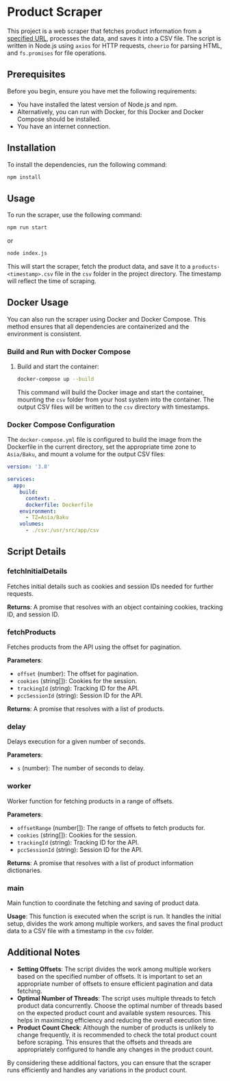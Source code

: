 # Product Scraper

This project is a web scraper that fetches product information from a [specified URL](https://parts.cat.com/en/catcorp/shop-by-attachment), processes the data, and saves it into a CSV file. The script is written in Node.js using `axios` for HTTP requests, `cheerio` for parsing HTML, and `fs.promises` for file operations.

## Prerequisites

Before you begin, ensure you have met the following requirements:

- You have installed the latest version of Node.js and npm.
- Alternatively, you can run with Docker, for this Docker and Docker Compose should be installed.
- You have an internet connection.

## Installation

To install the dependencies, run the following command:

```sh
npm install
```

## Usage

To run the scraper, use the following command:

```sh
npm run start
```

or

```sh
node index.js
```

This will start the scraper, fetch the product data, and save it to a `products-<timestamp>.csv` file in the `csv` folder in the project directory. The timestamp will reflect the time of scraping.

## Docker Usage

You can also run the scraper using Docker and Docker Compose. This method ensures that all dependencies are containerized and the environment is consistent.

### Build and Run with Docker Compose

1. Build and start the container:

    ```sh
    docker-compose up --build
    ```

    This command will build the Docker image and start the container, mounting the `csv` folder from your host system into the container. The output CSV files will be written to the `csv` directory with timestamps.

### Docker Compose Configuration

The `docker-compose.yml` file is configured to build the image from the Dockerfile in the current directory, set the appropriate time zone to `Asia/Baku`, and mount a volume for the output CSV files:

```yaml
version: '3.8'

services:
  app:
    build:
      context: .
      dockerfile: Dockerfile
    environment:
      - TZ=Asia/Baku
    volumes:
      - ./csv:/usr/src/app/csv
```

## Script Details

### fetchInitialDetails

Fetches initial details such as cookies and session IDs needed for further requests.

**Returns**: A promise that resolves with an object containing cookies, tracking ID, and session ID.

### fetchProducts

Fetches products from the API using the offset for pagination.

**Parameters**:
- `offset` (number): The offset for pagination.
- `cookies` (string[]): Cookies for the session.
- `trackingId` (string): Tracking ID for the API.
- `pccSessionId` (string): Session ID for the API.

**Returns**: A promise that resolves with a list of products.

### delay

Delays execution for a given number of seconds.

**Parameters**:
- `s` (number): The number of seconds to delay.

### worker

Worker function for fetching products in a range of offsets.

**Parameters**:
- `offsetRange` (number[]): The range of offsets to fetch products for.
- `cookies` (string[]): Cookies for the session.
- `trackingId` (string): Tracking ID for the API.
- `pccSessionId` (string): Session ID for the API.

**Returns**: A promise that resolves with a list of product information dictionaries.

### main

Main function to coordinate the fetching and saving of product data.

**Usage**: This function is executed when the script is run. It handles the initial setup, divides the work among multiple workers, and saves the final product data to a CSV file with a timestamp in the `csv` folder.

## Additional Notes

- **Setting Offsets**: The script divides the work among multiple workers based on the specified number of offsets. It is important to set an appropriate number of offsets to ensure efficient pagination and data fetching.
- **Optimal Number of Threads**: The script uses multiple threads to fetch product data concurrently. Choose the optimal number of threads based on the expected product count and available system resources. This helps in maximizing efficiency and reducing the overall execution time.
- **Product Count Check**: Although the number of products is unlikely to change frequently, it is recommended to check the total product count before scraping. This ensures that the offsets and threads are appropriately configured to handle any changes in the product count.

By considering these additional factors, you can ensure that the scraper runs efficiently and handles any variations in the product count.